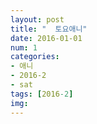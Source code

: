 ```yaml
---
layout: post
title: "  토요애니"
date: 2016-01-01
num: 1
categories:
- 애니
- 2016-2
- sat
tags: [2016-2]
img: 
---
```


